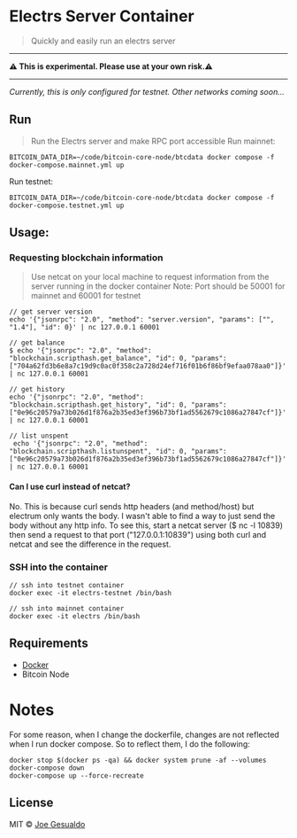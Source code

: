 # Electrs Server Container
> Quickly and easily run an electrs server

---

**⚠️ This is experimental. Please use at your own risk.⚠️**

---

*Currently, this is only configured for testnet. Other networks coming soon...*

## Run
> Run the Electrs server and make RPC port accessible 
Run mainnet:
```
BITCOIN_DATA_DIR=~/code/bitcoin-core-node/btcdata docker compose -f docker-compose.mainnet.yml up
```
Run testnet:
```
BITCOIN_DATA_DIR=~/code/bitcoin-core-node/btcdata docker compose -f docker-compose.testnet.yml up
```

## Usage:
### Requesting blockchain information
> Use netcat on your local machine to request information from the server running in the docker container
Note: Port should be 50001 for mainnet and 60001 for testnet
```
// get server version
echo '{"jsonrpc": "2.0", "method": "server.version", "params": ["", "1.4"], "id": 0}' | nc 127.0.0.1 60001

// get balance
$ echo '{"jsonrpc": "2.0", "method": "blockchain.scripthash.get_balance", "id": 0, "params": ["704a62fd3b6e8a7c19d9c0ac0f358c2a728d24ef716f01b6f86bf9efaa078aa0"]}' | nc 127.0.0.1 60001

// get history
echo '{"jsonrpc": "2.0", "method": "blockchain.scripthash.get_history", "id": 0, "params": ["0e96c20579a73b026d1f876a2b35ed3ef396b73bf1ad5562679c1086a27847cf"]}' | nc 127.0.0.1 60001

// list unspent
 echo '{"jsonrpc": "2.0", "method": "blockchain.scripthash.listunspent", "id": 0, "params": ["0e96c20579a73b026d1f876a2b35ed3ef396b73bf1ad5562679c1086a27847cf"]}' | nc 127.0.0.1 60001
```

#### Can I use curl instead of netcat? 
No. This is because curl sends http headers (and method/host) but electrum only wants the body. I wasn't able to find a way to just send the body without any http info. To see this, start a netcat server ($ nc -l 10839) then send a request to that port ("127.0.0.1:10839") using both curl and netcat and see the difference in the request.


### SSH into the container
```
// ssh into testnet container
docker exec -it electrs-testnet /bin/bash

// ssh into mainnet container
docker exec -it electrs /bin/bash
```

## Requirements 
- [Docker](https://docs.docker.com/get-docker/)
- Bitcoin Node

# Notes
For some reason, when I change the dockerfile, changes are not reflected when I run docker compose. So to reflect them, I do the following:
```
docker stop $(docker ps -qa) && docker system prune -af --volumes
docker-compose down
docker-compose up --force-recreate
```
## License
MIT © [Joe Gesualdo]()
 
